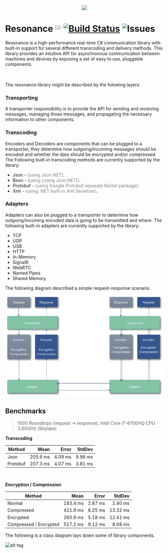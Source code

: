 <p align="center">
  <img src="https://github.com/royben/Resonance/blob/dev/visuals/Logo.png" />    
</p>

# Resonance <img width="20" height="20" src="https://github.com/royben/Resonance/blob/dev/visuals/icon.png" /> [![Build Status](https://sirilix.visualstudio.com/Resonance/_apis/build/status/royben.Resonance?branchName=main)](https://sirilix.visualstudio.com/Resonance/_build/latest?definitionId=1&branchName=main) ![Issues](https://img.shields.io/github/issues/royben/Resonance.svg)

Resonance is a high-performance real-time C# communication library with built-in support for several different transcoding and delivery methods.
This library provides an intuitive API for asynchronous communication between machines and devices by exposing a set of easy to use, pluggable components.

<br/>
<br/>
The resonance library might be described by the folowing layers:

### Transporting
A transporter responsibility is to provide the API for sending and receiving messages, managing those messages, and propagating the necessary information to other components.

### Transcoding
Encoders and Decoders are components that can be plugged to a transporter, they determine how outgoing/incoming messages should be encoded and whether the data should be encrypted and/or compressed.
The Following built-in transcoding methods are currently supported by the library:
*	Json - <span style="color:gray">(using Json.NET)</span>.
*	Bson - <span style="color:gray">(using (using Json.NET))</span>.
*	Protobuf - <span style="color:gray">(using Google.Protobuf separate NuGet package)</span>.
*	Xml - <span style="color:gray">(using .NET built-in Xml Serializer)</span>.

### Adapters
Adapters can also be plugged to a transporter to determine how outgoing/incoming encoded data is going to be transmitted and where.
The following built-in adapters are currently supported by the library:
*	TCP
*	UDP
*	USB
*	HTTP
*	In-Memory
*	SignalR
*	WebRTC
*	Named Pipes
*	Shared Memory

The following diagram described a simple request-response scenario.

![alt tag](https://github.com/royben/Resonance/blob/dev/visuals/Resonance_Flow.png)

## Benchmarks
>1000 Roundtrips (request -> response), Intel Core i7-6700HQ CPU 2.60GHz (Skylake)

**Transcoding**

|                                       Method |     Mean |   Error |  StdDev |
|--------------------------------------------- |---------:|--------:|--------:|
| Json | 205.6 ms | 4.09 ms | 9.96 ms |
| Protobuf | 207.3 ms | 4.07 ms | 3.81 ms |

<br/>

**Encryption / Compression**

|                                                              Method |     Mean |   Error |   StdDev |
|-------------------------------------------------------------------- |---------:|--------:|---------:|
| Normal | 183.4 ms | 2.87 ms |  2.40 ms |
| Compressed | 421.9 ms | 8.25 ms | 13.32 ms |
| Encrypted | 260.9 ms | 5.18 ms | 12.41 ms |
| Compressed / Encrypted | 517.2 ms | 9.12 ms |  8.08 ms |


The following is a class diagram lays down some of library components.

![alt tag](https://github.com/royben/Resonance/blob/dev/visuals/Resonance.png)
